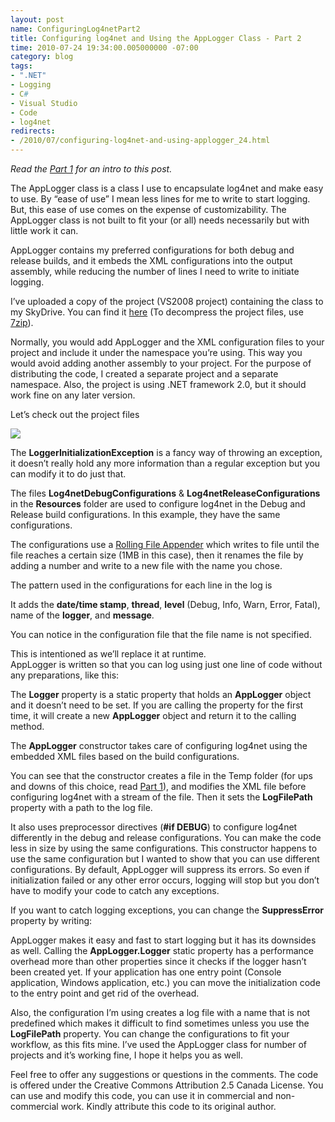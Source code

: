 ```yaml
---
layout: post
name: ConfiguringLog4netPart2
title: Configuring log4net and Using the AppLogger Class - Part 2
time: 2010-07-24 19:34:00.005000000 -07:00
category: blog
tags:
- ".NET"
- Logging
- C#
- Visual Studio
- Code
- log4net
redirects:
- /2010/07/configuring-log4net-and-using-applogger_24.html
---
```

_Read the [Part 1](/ConfiguringLog4netPart1/) for an intro to this post._

The AppLogger class is a class I use to encapsulate log4net and make easy to use. By “ease of use” I mean less lines for me to write to start logging. But, this ease of use comes on the expense of customizability. The AppLogger class is not built to fit your (or all) needs necessarily but with little work it can.

AppLogger contains my preferred configurations for both debug and release builds, and it embeds the XML configurations into the output assembly, while reducing the number of lines I need to write to initiate logging.

I’ve uploaded a copy of the project (VS2008 project) containing the class to my SkyDrive. You can find it [here](http://cid-a0f4e46186f7cce4.office.live.com/self.aspx/Public/Blog/AppLogger/AppLoggerClass.7z) (To decompress the project files, use [7zip](http://www.7-zip.org/)).

Normally, you would add AppLogger and the XML configuration files to your project and include it under the namespace you’re using. This way you would avoid adding another assembly to your project. For the purpose of distributing the code, I created a separate project and a separate namespace. Also, the project is using .NET framework 2.0, but it should work fine on any later version.

Let’s check out the project files

<img class="imageInCenter" src="{{ site.imagesFolder }}{{ page.name }}/AppLogger-ProjectFiles.png">

The **LoggerInitializationException** is a fancy way of throwing an exception, it doesn’t really hold any more information than a regular exception but you can modify it to do just that.

The files **Log4netDebugConfigurations** &amp; **Log4netReleaseConfigurations** in the **Resources** folder are used to configure log4net in the Debug and Release build configurations. In this example, they have the same configurations.

The configurations use a [Rolling File Appender](http://logging.apache.org/log4net/release/sdk/log4net.Appender.RollingFileAppender.html) which writes to file until the file reaches a certain size (1MB in this case), then it renames the file by adding a number and write to a new file with the name you chose.

The pattern used in the configurations for each line in the log is

<script src="https://gist.github.com/AmrEldib/f4e684971160e4ea8855.js"></script>

It adds the **date/time stamp**, **thread**, **level** (Debug, Info, Warn, Error, Fatal), name of the **logger**, and **message**.

You can notice in the configuration file that the file name is not specified.  

<script src="https://gist.github.com/AmrEldib/4086774fa1f098a48f8b.js"></script>

This is intentioned as we’ll replace it at runtime.  
AppLogger is written so that you can log using just one line of code without any preparations, like this:  

<script src="https://gist.github.com/AmrEldib/e1968212ba7d9fadcca0.js"></script>

The **Logger** property is a static property that holds an **AppLogger** object and it doesn’t need to be set. If you are calling the property for the first time, it will create a new **AppLogger** object and return it to the calling method.  

<script src="https://gist.github.com/AmrEldib/a7dffcaa5ff49218bf91.js"></script>

The **AppLogger** constructor takes care of configuring log4net using the embedded XML files based on the build configurations.

<script src="https://gist.github.com/AmrEldib/0bdc92291fd92f9ed336.js"></script>

You can see that the constructor creates a file in the Temp folder (for ups and downs of this choice, read [Part 1](/ConfiguringLog4netPart1/)), and modifies the XML file before configuring log4net with a stream of the file. Then it sets the **LogFilePath** property with a path to the log file.

It also uses preprocessor directives (**#if DEBUG**) to configure log4net differently in the debug and release configurations. You can make the code less in size by using the same configurations. This constructor happens to use the same configuration but I wanted to show that you can use different configurations.
By default, AppLogger will suppress its errors. So even if initialization failed or any other error occurs, logging will stop but you don’t have to modify your code to catch any exceptions.

If you want to catch logging exceptions, you can change the **SuppressError** property by writing:

<script src="https://gist.github.com/AmrEldib/82a2b5f03f54b2555b78.js"></script>

AppLogger makes it easy and fast to start logging but it has its downsides as well. Calling the **AppLogger.Logger** static property has a performance overhead more than other properties since it checks if the logger hasn’t been created yet. If your application has one entry point (Console application, Windows application, etc.) you can move the initialization code to the entry point and get rid of the overhead.

Also, the configuration I’m using creates a log file with a name that is not predefined which makes it difficult to find sometimes unless you use the **LogFilePath** property. You can change the configurations to fit your workflow, as this fits mine.
I’ve used the AppLogger class for number of projects and it’s working fine, I hope it helps you as well.

Feel free to offer any suggestions or questions in the comments.
The code is offered under the Creative Commons Attribution 2.5 Canada License. You can use and modify this code, you can use it in commercial and non-commercial work. Kindly attribute this code to its original author.